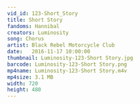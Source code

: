 ```yaml
---
vid_id: 123-Short_Story
title: Short Story
fandoms: Hannibal
creators: Luminosity
song: Chorus
artist: Black Rebel Motorcycle Club
date:   2016-11-17 10:00:00
thumbnail: Luminosity-123-Short Story.jpg
barcode: Luminosity-123-Short Story.png
mp4name: Luminosity-123-Short Story.m4v
mp4size: 3.1 MB
width: 720
height: 480
---
```



  